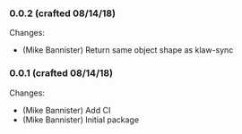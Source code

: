 ### 0.0.2 (crafted 08/14/18)

Changes:

  * (Mike Bannister) Return same object shape as klaw-sync

### 0.0.1 (crafted 08/14/18)

Changes:

  * (Mike Bannister) Add CI
  * (Mike Bannister) Initial package

